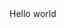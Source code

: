 <!DOCTYPE html>
<html lang="en" dir="ltr">
    <head>
        <meta charset="utf-8">
        <title>test</title>
    </head>
    <body>
        Hello world
    </body>
</html>
